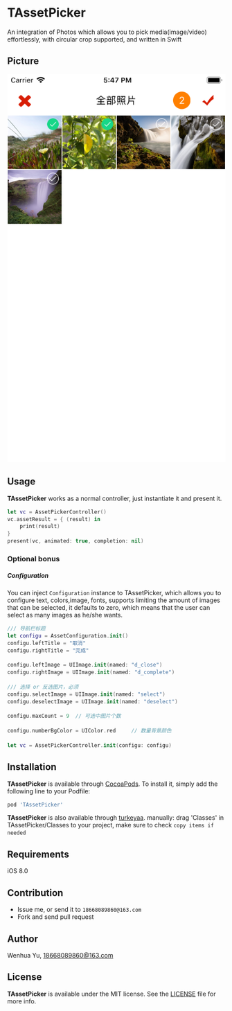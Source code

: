 # TAssetPicker
An integration of Photos which allows you to pick media(image/video) effortlessly, with circular crop supported, and written in Swift

## Picture

![Dynamic graph](Resource/asset.png)

## Usage

**TAssetPicker** works as a normal controller, just instantiate it and present it.

```swift
let vc = AssetPickerController()
vc.assetResult = { (result) in
	print(result)
}
present(vc, animated: true, completion: nil)
```

### Optional bonus

##### Configuration

You can inject `Configuration` instance to TAssetPicker, which allows you to configure text, colors,image, fonts, supports limiting the amount of images that can be selected, it defaults
to zero, which means that the user can select as many images as he/she wants.

```swift
/// 导航栏标题
let configu = AssetConfiguration.init()
configu.leftTitle = "取消"
configu.rightTitle = "完成"
        
configu.leftImage = UIImage.init(named: "d_close")
configu.rightImage = UIImage.init(named: "d_complete")

/// 选择 or 反选图片，必须
configu.selectImage = UIImage.init(named: "select")
configu.deselectImage = UIImage.init(named: "deselect")

configu.maxCount = 9  // 可选中图片个数

configu.numberBgColor = UIColor.red     // 数量背景颜色
        
let vc = AssetPickerController.init(configu: configu)
```


## Installation

**TAssetPicker** is available through [CocoaPods](http://cocoapods.org). To install
it, simply add the following line to your Podfile:

```ruby
pod 'TAssetPicker'
```

**TAssetPicker** is also available through [turkeyaa](https://github.com/turkeyaa/TAssetPicker). manually: drag 'Classes' in TAssetPicker/Classes to your project, make sure to check `copy items if needed`

## Requirements

iOS 8.0

## Contribution

* Issue me, or send it to `18668089860@163.com`
* Fork and send pull request

## Author

Wenhua Yu, 18668089860@163.com


## License

**TAssetPicker** is available under the MIT license. See the [LICENSE](https://github.com/turkeyaa/TAssetPicker/blob/master/LICENSE) file for more info.
